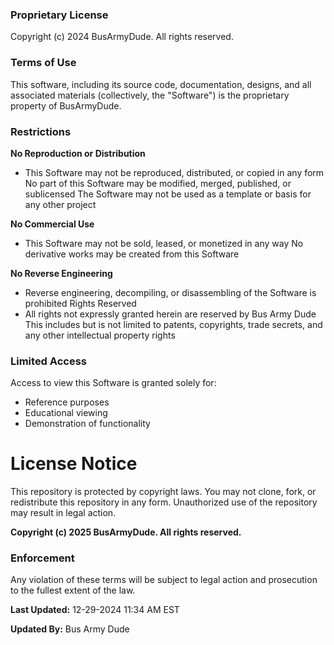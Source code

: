 ### Proprietary License
Copyright (c) 2024 BusArmyDude. All rights reserved.

### Terms of Use
This software, including its source code, documentation, designs, and all associated materials (collectively, the "Software") is the proprietary property of BusArmyDude.

### Restrictions

**No Reproduction or Distribution**
- This Software may not be reproduced, distributed, or copied in any form
No part of this Software may be modified, merged, published, or sublicensed
The Software may not be used as a template or basis for any other project

**No Commercial Use**
- This Software may not be sold, leased, or monetized in any way
No derivative works may be created from this Software

**No Reverse Engineering**
- Reverse engineering, decompiling, or disassembling of the Software is prohibited
Rights Reserved
- All rights not expressly granted herein are reserved by Bus Army Dude
This includes but is not limited to patents, copyrights, trade secrets, and any other intellectual property rights

### Limited Access
Access to view this Software is granted solely for:
- Reference purposes
- Educational viewing
- Demonstration of functionality

# License Notice

This repository is protected by copyright laws. You may not clone, fork, or redistribute this repository in any form. Unauthorized use of the repository may result in legal action.

**Copyright (c) 2025 BusArmyDude. All rights reserved.**

  
### Enforcement
Any violation of these terms will be subject to legal action and prosecution to the fullest extent of the law.

**Last Updated:** 12-29-2024 11:34 AM EST

**Updated By:** Bus Army Dude
